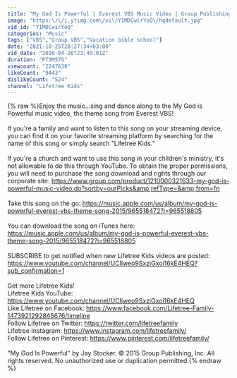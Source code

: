 ```yaml
---
title: "My God Is Powerful | Everest VBS Music Video | Group Publishing"
image: "https:\/\/i.ytimg.com\/vi\/Y1MDCwirYoQ\/hqdefault.jpg"
vid_id: "Y1MDCwirYoQ"
categories: "Music"
tags: ["VBS","Group VBS","Vacation bible school"]
date: "2021-10-25T20:27:34+03:00"
vid_date: "2016-04-26T23:40:01Z"
duration: "PT3M57S"
viewcount: "2247630"
likeCount: "9443"
dislikeCount: "524"
channel: "Lifetree Kids"
---
```

{% raw %}Enjoy the music…sing and dance along to the My God is Powerful music video, the theme song from Everest VBS!<br /><br />If you're a family and want to listen to this song on your streaming device, you can find it on your favorite streaming platform by searching for the name of this song or simply search &quot;Lifetree Kids.&quot;<br /><br />If you're a church and want to use this song in your children's ministry, it's not allowable to do this through YouTube. To obtain the proper permissions, you will need to purchase the song download and rights through our corporate site: <a rel="nofollow" target="blank" href="https://www.group.com/product/1210000321633-my-god-is-powerful-music-video.do?sortby=ourPicks&amp;refType=&amp;from=fn">https://www.group.com/product/1210000321633-my-god-is-powerful-music-video.do?sortby=ourPicks&amp;refType=&amp;from=fn</a><br /><br />Take this song on the go: <a rel="nofollow" target="blank" href="https://music.apple.com/us/album/my-god-is-powerful-everest-vbs-theme-song-2015/965518472?i=965518805">https://music.apple.com/us/album/my-god-is-powerful-everest-vbs-theme-song-2015/965518472?i=965518805</a><br /><br />You can download the song on iTunes here: <a rel="nofollow" target="blank" href="https://music.apple.com/us/album/my-god-is-powerful-everest-vbs-theme-song-2015/965518472?i=965518805">https://music.apple.com/us/album/my-god-is-powerful-everest-vbs-theme-song-2015/965518472?i=965518805</a><br /> <br />SUBSCRIBE to get notified when new Lifetree Kids videos are posted: <a rel="nofollow" target="blank" href="https://www.youtube.com/channel/UCIlweo9SxziGxoi16kE4HEQ?sub_confirmation=1">https://www.youtube.com/channel/UCIlweo9SxziGxoi16kE4HEQ?sub_confirmation=1</a><br /> <br />Get more Lifetree Kids!<br />Lifetree Kids YouTube: <a rel="nofollow" target="blank" href="https://www.youtube.com/channel/UCIlweo9SxziGxoi16kE4HEQ">https://www.youtube.com/channel/UCIlweo9SxziGxoi16kE4HEQ</a><br />Like Lifetree on Facebook: <a rel="nofollow" target="blank" href="https://www.facebook.com/Lifetree-Family-1473921292845676/timeline">https://www.facebook.com/Lifetree-Family-1473921292845676/timeline</a><br />Follow Lifetree on Twitter: <a rel="nofollow" target="blank" href="https://twitter.com/lifetreefamily">https://twitter.com/lifetreefamily</a><br />Lifetree Instagram: <a rel="nofollow" target="blank" href="https://www.instagram.com/lifetreefamily/">https://www.instagram.com/lifetreefamily/</a><br />Follow Lifetree on Pinterest: <a rel="nofollow" target="blank" href="https://www.pinterest.com/lifetreefamily/">https://www.pinterest.com/lifetreefamily/</a><br /><br />&quot;My God Is Powerful&quot; by Jay Stocker. © 2015 Group Publishing, Inc. All rights reserved. No unauthorized use or duplication permitted.{% endraw %}
